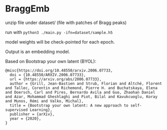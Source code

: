 # BraggEmb

unzip file under dataset/ (file with patches of Bragg peaks)

run with `python3 ./main.py -ifn=dataset/sample.h5`

model weights will be check-pointed for each epoch.

Output is an embedding model. 

Based on Bootstrap your own latent (BYOL):
```
@misc{https://doi.org/10.48550/arxiv.2006.07733,
  doi = {10.48550/ARXIV.2006.07733},
  url = {https://arxiv.org/abs/2006.07733},
  author = {Grill, Jean-Bastien and Strub, Florian and Altché, Florent and Tallec, Corentin and Richemond, Pierre H. and Buchatskaya, Elena and Doersch, Carl and Pires, Bernardo Avila and Guo, Zhaohan Daniel and Azar, Mohammad Gheshlaghi and Piot, Bilal and Kavukcuoglu, Koray and Munos, Rémi and Valko, Michal},
  title = {Bootstrap your own latent: A new approach to self-supervised Learning},
  publisher = {arXiv},
  year = {2020},
}
```
